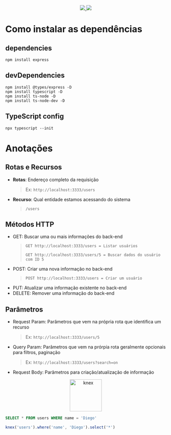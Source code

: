 
<p align="center">
  <a href="https://github.com/fajzanetti">
        <img src="https://img.shields.io/badge/GitHub-fajzanetti-7159C1?logo=GitHub"/>
    </a>
    <a href="https://www.linkedin.com/in/felipezanetti/">
        <img src="https://img.shields.io/badge/Linkedin-felipezanetti-7159C1?logo=linkedin"/>
    </a>
</p>

# Como instalar as dependências

## dependencies

```npm
npm install express
```

## devDependencies

```npm
npm install @types/express -D
npm install typescript -D
npm install ts-node -D
npm install ts-node-dev -D
```

## TypeScript config

```npm
npx typescript --init
```

# Anotações

## Rotas e Recursos

- **Rotas**: Endereço completo da requisição
    > Ex: `http://localhost:3333/users`

- **Recurso**: Qual entidade estamos acessando do sistema
    > `/users`

## Métodos HTTP

- GET: Buscar uma ou mais informações do back-end
    >`GET http://localhost:3333/users = Listar usuários`
    >
    > `GET http://localhost:3333/users/5 = Buscar dados do usuário com ID 5`
- POST: Criar uma nova informação no back-end
    > `POST http://localhost:3333/users = Criar um usuário`
- PUT: Atualizar uma informação existente no back-end
- DELETE: Remover uma informação do back-end

## Parâmetros

- Request Param: Parâmetros que vem na própria rota que identifica um recurso
    > Ex: `http://localhost:3333/users/5`
- Query Param: Parâmetros que vem na prórpia rota geralmente opcionais para filtros, paginação
    > Ex: `http://localhost:3333/users?search=on`
- Request Body: Parâmetros para criação/atualização de informação

<p align="center">
  <a href="http://knexjs.org/">
    <img src="https://knexjs.org/assets/images/knex.png" alt="knex" style="width:100px"/>
  </a>
</p>

```SQL
SELECT * FROM users WHERE name = 'Diego'
```
```js
knex('users').where('name', 'Diego').select('*')
```